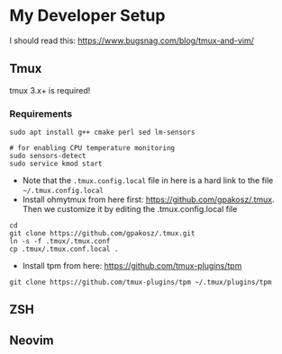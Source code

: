 # My Developer Setup
I should read this:
https://www.bugsnag.com/blog/tmux-and-vim/

## Tmux
tmux 3.x+ is required!
### Requirements
```
sudo apt install g++ cmake perl sed lm-sensors

# for enabling CPU temperature monitoring
sudo sensors-detect
sudo service kmod start
```
- Note that the `.tmux.config.local` file in here is a hard link to the file `~/.tmux.config.local`
- Install ohmytmux from here first: https://github.com/gpakosz/.tmux. Then we customize it by editing the .tmux.config.local file
```
cd
git clone https://github.com/gpakosz/.tmux.git
ln -s -f .tmux/.tmux.conf
cp .tmux/.tmux.conf.local .
```
- Install tpm from here: https://github.com/tmux-plugins/tpm
```
git clone https://github.com/tmux-plugins/tpm ~/.tmux/plugins/tpm
```

## ZSH


## Neovim
